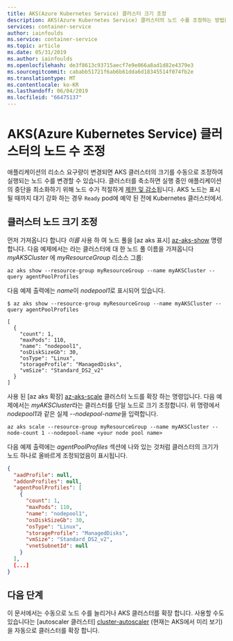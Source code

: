 ```yaml
---
title: AKS(Azure Kubernetes Service) 클러스터 크기 조정
description: AKS(Azure Kubernetes Service) 클러스터의 노드 수를 조정하는 방법을 알아봅니다.
services: container-service
author: iainfoulds
ms.service: container-service
ms.topic: article
ms.date: 05/31/2019
ms.author: iainfoulds
ms.openlocfilehash: de3f8613c93715aecf7e9e066a8ad1d82e4379e3
ms.sourcegitcommit: cababb51721f6ab6b61dda6d18345514f074fb2e
ms.translationtype: MT
ms.contentlocale: ko-KR
ms.lasthandoff: 06/04/2019
ms.locfileid: "66475137"
---
```

# <a name="scale-the-node-count-in-an-azure-kubernetes-service-aks-cluster"></a>AKS(Azure Kubernetes Service) 클러스터의 노드 수 조정

애플리케이션의 리소스 요구량이 변경되면 AKS 클러스터의 크기를 수동으로 조정하여 실행되는 노드 수를 변경할 수 있습니다. 클러스터를 축소하면 실행 중인 애플리케이션의 중단을 최소화하기 위해 노드 수가 적절하게 [제한 및 감소][kubernetes-drain]됩니다. AKS 노드는 표시 될 때까지 대기 강화 하는 경우 `Ready` pod에 예약 된 전에 Kubernetes 클러스터에서.

## <a name="scale-the-cluster-nodes"></a>클러스터 노드 크기 조정

먼저 가져옵니다 합니다 *이름* 사용 하 여 노드 풀을 [az aks 표시] [ az-aks-show] 명령 합니다. 다음 예제에서는 라는 클러스터에 대 한 노드 풀 이름을 가져옵니다 *myAKSCluster* 에 *myResourceGroup* 리소스 그룹:

```azurecli-interactive
az aks show --resource-group myResourceGroup --name myAKSCluster --query agentPoolProfiles
```

다음 예제 출력에는 *name*이 *nodepool1*로 표시되어 있습니다.

```console
$ az aks show --resource-group myResourceGroup --name myAKSCluster --query agentPoolProfiles

[
  {
    "count": 1,
    "maxPods": 110,
    "name": "nodepool1",
    "osDiskSizeGb": 30,
    "osType": "Linux",
    "storageProfile": "ManagedDisks",
    "vmSize": "Standard_DS2_v2"
  }
]
```

사용 된 [az aks 확장] [ az-aks-scale] 클러스터 노드를 확장 하는 명령입니다. 다음 예제에서는 *myAKSCluster*라는 클러스터를 단일 노드로 크기 조정합니다. 위 명령에서 *nodepool1*과 같은 실제 *--nodepool-name*을 입력합니다.

```azurecli-interactive
az aks scale --resource-group myResourceGroup --name myAKSCluster --node-count 1 --nodepool-name <your node pool name>
```

다음 예제 출력에는 *agentPoolProfiles* 섹션에 나와 있는 것처럼 클러스터의 크기가 노드 하나로 올바르게 조정되었음이 표시됩니다.

```json
{
  "aadProfile": null,
  "addonProfiles": null,
  "agentPoolProfiles": [
    {
      "count": 1,
      "maxPods": 110,
      "name": "nodepool1",
      "osDiskSizeGb": 30,
      "osType": "Linux",
      "storageProfile": "ManagedDisks",
      "vmSize": "Standard_DS2_v2",
      "vnetSubnetId": null
    }
  ],
  [...]
}
```

## <a name="next-steps"></a>다음 단계

이 문서에서는 수동으로 노드 수를 늘리거나 AKS 클러스터를 확장 합니다. 사용할 수도 있습니다는 [autoscaler 클러스터] [ cluster-autoscaler] (현재는 AKS에서 미리 보기)을 자동으로 클러스터를 확장 합니다.

<!-- LINKS - external -->
[kubernetes-drain]: https://kubernetes.io/docs/tasks/administer-cluster/safely-drain-node/

<!-- LINKS - internal -->
[aks-tutorial]: ./tutorial-kubernetes-prepare-app.md
[az-aks-show]: /cli/azure/aks#az-aks-show
[az-aks-scale]: /cli/azure/aks#az-aks-scale
[cluster-autoscaler]: cluster-autoscaler.md
